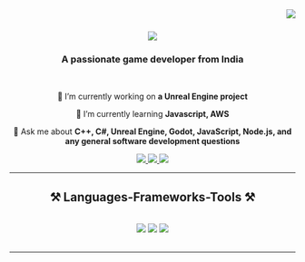 <img align="right" src="https://visitor-badge.laobi.icu/badge?page_id=gavybansal9911.gavybansal9911" />

<h1 align="center">
    <img src="https://readme-typing-svg.herokuapp.com/?font=Righteous&size=35&center=true&vCenter=true&width=500&height=70&duration=4000&lines=Hi+There!+👋;+I'm+Gavish+Bansal!;" />
</h1>

<h3 align="center">A passionate game developer from India</h3>

<br/>

<div align="center">
 
 🔭 I’m currently working on **a Unreal Engine project**
 
 🌱 I’m currently learning **Javascript, AWS**

💬 Ask me about **C++, C#, Unreal Engine, Godot, JavaScript, Node.js, and any general software development questions**

 </div>

 <div align="center"> 
  <a href="gavybansal9911@gmail.com">
    <img src="https://img.shields.io/badge/Gmail-333333?style=for-the-badge&logo=gmail&logoColor=red" />
  </a>
  <a href="https://www.fiverr.com/s/bEvKAp">
    <img src="https://img.shields.io/badge/Fiverr-333333?style=for-the-badge&logo=fiverr&logoColor=white" />
  </a>
  <a href="https://replit.com/@GavishBansal">
    <img src="https://img.shields.io/badge/Replit-333333?style=for-the-badge&logo=replit&logoColor=orange" />
  </a>
</div>

 <hr/>
 
<h2 align="center">⚒️ Languages-Frameworks-Tools ⚒️</h2>
<br/>
<div align="center">
    <img src="https://skillicons.dev/icons?i=unrealengine,godot" />
    <img src="https://skillicons.dev/icons?i=nodejs,bootstrap,html,css,github,git" />
    <img src="https://skillicons.dev/icons?i=nodejs,python,javascript,typescript,express,mongodb,c,cpp,cs,vscode,visualstudio" /><br>
</div>

<br/>
<hr/>
